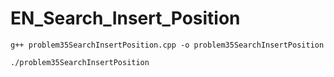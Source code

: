 # EN_Search_Insert_Position
```
g++ problem35SearchInsertPosition.cpp -o problem35SearchInsertPosition
```
```
./problem35SearchInsertPosition
```
